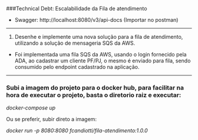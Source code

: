 ###Technical Debt: Escalabilidade da Fila de atendimento
* Swagger: http://localhost:8080/v3/api-docs (Importar no postman)
---
1) Desenhe e implemente uma nova solução para a fila de atendimento, utilizando a
solução de mensageria SQS da AWS.
- Foi implementada uma fila SQS da AWS, usando o login fornecido pela ADA, ao cadastrar um cliente PF/PJ, o mesmo é enviado para fila, sendo consumido pelo endpoint cadastrado na aplicação.
---
### Subi a imagem do projeto para o docker hub, para facilitar na hora de executar o projeto, basta o diretorio raiz e executar: 
*docker-compose up* 

Ou se preferir, subir direto a imagem:

*docker run -p 8080:8080  fcandiotti/fila-atendimento:1.0.0*

